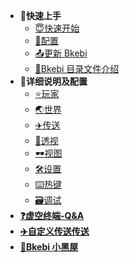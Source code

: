 * **🌱快速上手**
  * [😇快速开始](QuickStart.md)
  * [💾配置](Configure.md)
  * [📤更新 Bkebi](UpdateBkebi.md)
  * [📑Bkebi 目录文件介绍](BkebiFileTree.md)
* **🧐详细说明及配置**
  * [⭐️玩家](Player.md)
  * [🌏世界](World.md)
  * [✈️传送](Teleport.md)
  * [👀透视](ESP.md)
  * [🕶视图](Visuals.md)
  * [🛠设置](Settings.md)
  * [⌨️热键](Hotkeys.md)
  * [🗃调试](Debug.md)
* [**❓虚空终端-Q&A**](QA.md)
* [**✈️自定义传送传送**](JSON_Teleport.md)
* [**🚫Bkebi 小黑屋**](BlackList.md)
